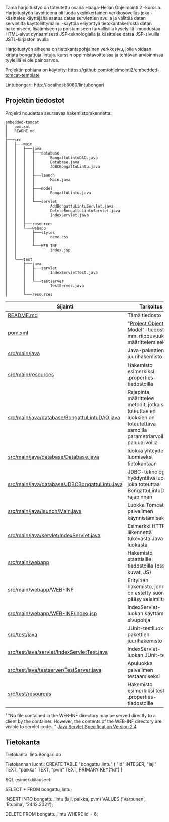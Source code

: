 Tämä harjoitustyö on toteutettu osana Haaga-Helian Ohjelmointi 2 -kurssia.
Harjoitustyön tavoitteena oli luoda yksinkertainen verkkosovellus joka
-käsittelee käyttäjältä saatua dataa servlettien avulla ja välittää datan servletiltä käyttöliittymälle.
-käyttää eriytettyä tietokantakerrosta datan hakemiseen, lisäämiseen ja poistamiseen turvallisilla kyselyillä
-muodostaa HTML-sivut dynaamisesti JSP-teknologialla ja käsittelee dataa JSP-sivuilla JSTL-kirjaston avulla

Harjoitustyön aiheena on tietokantapohjainen verkkosivu, jolle voidaan kirjata bongattuja lintuja.
kurssin oppimistavoitteissa ja tehtävän arvioinnissa tyyleillä ei ole painoarvoa.

Projektin pohjana on käytetty: https://github.com/ohjelmointi2/embedded-tomcat-template

Lintubongari:
http://localhost:8080/lintubongari


## Projektin tiedostot

Projekti noudattaa seuraavaa hakemistorakennetta:

```tree
embedded-tomcat
│   pom.xml
│   README.md
│
├───src
│   ├───main
│   │   ├───java
│   │   │   ├───database
│   │   │   │       BongattuLintuDAO.java
│   │   │   │       Database.java
│   │   │   │       JDBCBongattuLintu.java
│   │   │   │
│   │   │   ├───launch
│   │   │   │       Main.java
│   │   │   │
│   │   │   ├───model
│   │   │   │       BongattuLintu.java
│   │   │   │
│   │   │   └───servlet
│   │   │           AddBongattuLintuServlet.java
│   │   │           DeleteBongattuLintuServlet.java
│   │   │           IndexServlet.java
│   │   │
│   │   ├───resources
│   │   └───webapp
│   │       ├───styles
│   │       │       demo.css
│   │       │
│   │       └───WEB-INF
│   │               index.jsp
│   │
│   └───test
│       ├───java
│       │   ├───servlet
│       │   │       IndexServletTest.java
│       │   │
│       │   └───testserver
│       │           TestServer.java
│       │
│       └───resources
```

Sijainti                                | Tarkoitus
----------------------------------------|---------------------
[README.md](README.md)                                                  | Tämä tiedosto
[pom.xml](pom.xml)                                                      | "[Project Object Model](https://maven.apache.org/guides/getting-started/maven-in-five-minutes.html)"-tiedosto mm. riippuvuuksien määrittelemiseksi
[src/main/java](src/main/java)                                          | Java-pakettien juurihakemisto
[src/main/resources](src/main/resources)                                | Hakemisto esimerkiksi .properties-tiedostoille
[src/main/java/database/BongattuLintuDAO.java](src/main/java/database/BongattuLintuDAO.java)  | Rajapinta, määrittelee metodit, jotka sen toteuttavien luokkien on toteutettava samoilla parametriarvoilla ja paluuarvoilla
[src/main/java/database/Database.java](src/main/java/database/Database.java)  | luokka yhteyden luomiseksi tietokantaan
[src/main/java/database/JDBCBongattuLintu.java](src/main/java/database/JDBCBongattuLintu.java)  | JDBC-teknologiaa hyödyntävä luokka, joka toteuttaa BongattuLintuDAO-rajapinnan
[src/main/java/launch/Main.java](src/main/java/launch/Main.java)        | Luokka Tomcat-palvelimen käynnistämiseksi
[src/main/java/servlet/IndexServlet.java](src/main/java/servlet/IndexServlet.java) | Esimerkki HTTP-liikennettä tukevasta Java-luokasta
[src/main/webapp](src/main/webapp)                                      | Hakemisto staattisille tiedostoille (css, kuvat, JS)
[src/main/webapp/WEB-INF](src/main/webapp/WEB-INF)                      | Erityinen hakemisto, jonne on estetty suora pääsy selaimilta ¹
[src/main/webapp/WEB-INF/index.jsp](src/main/webapp/WEB-INF/index.jsp)  | IndexServlet-luokan käyttämä sivupohja
[src/test/java](src/test/java)                                          | JUnit-testiluokkien pakettien juurihakemisto
[src/test/java/servlet/IndexServletTest.java](src/test/java/servlet/IndexServletTest.java)  | IndexServlet-luokan JUnit-testit
[src/test/java/testserver/TestServer.java](src/test/java/testserver/TestServer.java)  | Apuluokka palvelimen testaamiseksi
[src/test/resources](src/test/resources)                                | Hakemisto esimerkiksi testien .properties-tiedostoille

¹ "No file contained in the WEB-INF directory may be served directly to a client by the container. However, the contents of the WEB-INF directory are visible to servlet code..." [Java Servlet Specification Version 2.4](http://download.oracle.com/otn-pub/jcp/servlet-2.4-fr-spec-oth-JSpec/servlet-2_4-fr-spec.pdf)


## Tietokanta

Tietokanta: lintuBongari.db

Tietokannan luonti:
CREATE TABLE "bongattu_lintu" (
	"id"	INTEGER,
	"laji"	TEXT,
	"paikka"	TEXT,
	"pvm"	TEXT,
	PRIMARY KEY("id")
)

SQL esimerkkilauseet:

SELECT * FROM bongattu_lintu;

INSERT INTO bongattu_lintu (laji, paikka, pvm)
VALUES ('Varpunen', 'Etupiha', '24.12.2021');

DELETE FROM bongattu_lintu
WHERE id = 6;
